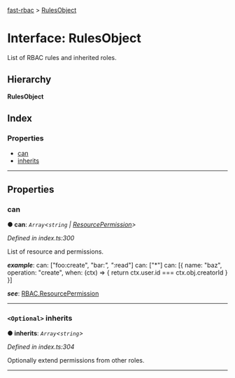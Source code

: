 [fast-rbac](../README.md) > [RulesObject](../interfaces/rbac.rulesobject.md)

# Interface: RulesObject

List of RBAC rules and inherited roles.

## Hierarchy

**RulesObject**

## Index

### Properties

* [can](rbac.rulesobject.md#can)
* [inherits](rbac.rulesobject.md#inherits)

---

## Properties

<a id="can"></a>

###  can

**● can**: *`Array`<`string` \| [ResourcePermission](rbac.resourcepermission.md)>*

*Defined in index.ts:300*

List of resource and permissions.

*__example__*: can: \["foo:create", "bar:_", "_:read"\] can: \["\*"\] can: \[{ name: "baz", operation: "create", when: (ctx) => { return ctx.user.id === ctx.obj.creatorId } }\]

*__see__*: [RBAC.ResourcePermission](rbac.resourcepermission.md)

___
<a id="inherits"></a>

### `<Optional>` inherits

**● inherits**: *`Array`<`string`>*

*Defined in index.ts:304*

Optionally extend permissions from other roles.

___

